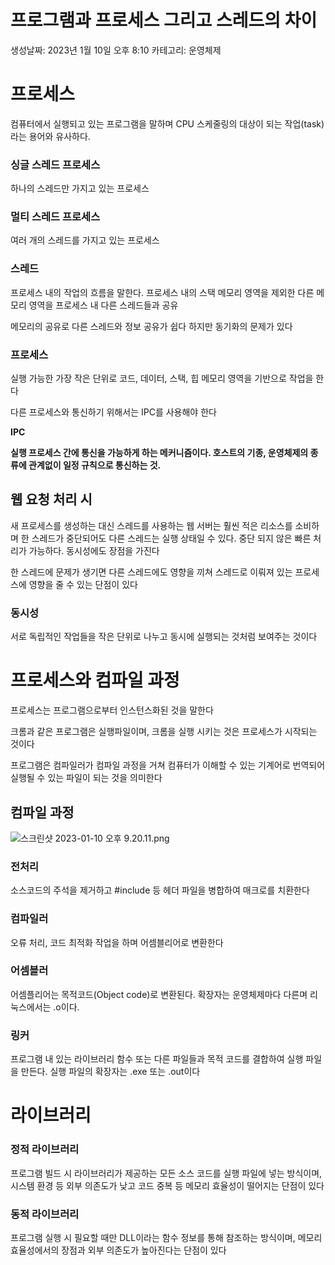 # 프로그램과 프로세스 그리고 스레드의 차이

생성날짜: 2023년 1월 10일 오후 8:10
카테고리: 운영체제

# 프로세스

컴퓨터에서 실행되고 있는 프로그램을 말하며 CPU 스케줄링의 대상이 되는 작업(task)라는 용어와 유사하다.

### 싱글 스레드 프로세스

하나의 스레드만 가지고 있는 프로세스

### 멀티 스레드 프로세스

여러 개의 스레드를 가지고 있는 프로세스

### 스레드

프로세스 내의 작업의 흐름을 말한다. 프로세스 내의 스택 메모리 영역을 제외한 다른 메모리 영역을 프로세스 내 다른 스레드들과 공유

메모리의 공유로 다른 스레드와 정보 공유가 쉽다 하지만 동기화의 문제가 있다

### 프로세스

실행 가능한 가장 작은 단위로 코드, 데이터, 스택, 힙 메모리 영역을 기반으로 작업을 한다

다른 프로세스와 통신하기 위해서는 IPC를 사용해야 한다

**IPC**

**실행 프로세스 간에 통신을 가능하게 하는 메커니즘이다. 호스트의 기종, 운영체제의 종류에 관계없이 일정 규칙으로 통신하는 것.**

## 웹 요청 처리 시

새 프로세스를 생성하는 대신 스레드를 사용하는 웹 서버는 훨씬 적은 리소스를 소비하며 한 스레드가 중단되어도 다른 스레드는 실행 상태일 수 있다. 중단 되지 않은 빠른 처리가 가능하다. 동시성에도 장점을 가진다

한 스레드에 문제가 생기면 다른 스레드에도 영향을 끼쳐 스레드로 이뤄져 있는 프로세스에 영향을 줄 수 있는 단점이 있다

### 동시성

서로 독립적인 작업들을 작은 단위로 나누고 동시에 실행되는 것처럼 보여주는 것이다

# 프로세스와 컴파일 과정

프로세스는 프로그램으로부터 인스턴스화된 것을 말한다

크롬과 같은 프로그램은 실행파일이며, 크롬을 실행 시키는 것은 프로세스가 시작되는 것이다

프로그램은 컴파일러가 컴파일 과정을 거쳐 컴퓨터가 이해할 수 있는 기계어로 번역되어 실행될 수 있는 파일이 되는 것을 의미한다

## 컴파일 과정

![스크린샷 2023-01-10 오후 9.20.11.png](https://user-images.githubusercontent.com/55802893/211773754-eda48a6d-bb0a-4462-8594-e53f46610264.png)

### 전처리

소스코드의 주석을 제거하고 #include 등 헤더 파일을 병합하여 매크로를 치환한다

### 컴파일러

오류 처리, 코드 최적화 작업을 하며 어셈블리어로 변환한다

### 어셈블러

어셈플리어는 목적코드(Object code)로 변환된다. 확장자는 운영체제마다 다른며 리눅스에서는 .o이다.

### 링커

프로그램 내 있는 라이브러리 함수 또는 다른 파일들과 목적 코드를 결합하여 실행 파일을 만든다. 실행 파일의 확장자는 .exe 또는 .out이다

# 라이브러리

### 정적 라이브러리

프로그램 빌드 시 라이브러리가 제공하는 모든 소스 코드를 실행 파일에 넣는 방식이며, 시스템 환경 등 외부 의존도가 낮고 코드 중복 등 메모리 효율성이 떨어지는 단점이 있다

### 동적 라이브러리

프로그램 실행 시 필요할 때만 DLL이라는 함수 정보를 통해 참조하는 방식이며, 메모리 효율성에서의 장점과 외부 의존도가 높아진다는 단점이 있다
